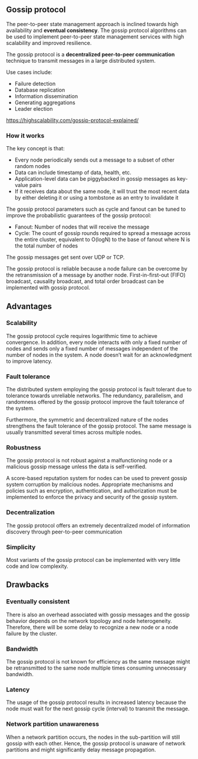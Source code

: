 ## Gossip protocol

The peer-to-peer state management approach is inclined towards high availability and **eventual consistency**. The gossip protocol algorithms can be used to implement peer-to-peer state management services with high scalability and improved resilience.

The gossip protocol is a **decentralized peer-to-peer communication** technique to transmit messages in a large distributed system.

Use cases include:

- Failure detection
- Database replication
- Information dissemination
- Generating aggregations
- Leader election

https://highscalability.com/gossip-protocol-explained/

### How it works

The key concept is that:

- Every node periodically sends out a message to a subset of other random nodes
- Data can include timestamp of data, health, etc.
- Application-level data can be piggybacked in gossip messages as key-value pairs
- If it receives data about the same node, it will trust the most recent data by either deleting it or using a tombstone as an entry to invalidate it

The gossip protocol parameters such as cycle and fanout can be tuned to improve the probabilistic guarantees of the gossip protocol:

- Fanout: Number of nodes that will receive the message
- Cycle: The count of gossip rounds required to spread a message across the entire cluster, equivalent to O(logN) to the base of fanout where N is the total number of nodes

The gossip messages get sent over UDP or TCP.

The gossip protocol is reliable because a node failure can be overcome by the retransmission of a message by another node. First-in-first-out (FIFO) broadcast, causality broadcast, and total order broadcast can be implemented with gossip protocol.

## Advantages

### Scalability

The gossip protocol cycle requires logarithmic time to achieve convergence. In addition, every node interacts with only a fixed number of nodes and sends only a fixed number of messages independent of the number of nodes in the system. A node doesn’t wait for an acknowledgment to improve latency.

### Fault tolerance

The distributed system employing the gossip protocol is fault tolerant due to tolerance towards unreliable networks. The redundancy, parallelism, and randomness offered by the gossip protocol improve the fault tolerance of the system.

Furthermore, the symmetric and decentralized nature of the nodes strengthens the fault tolerance of the gossip protocol. The same message is usually transmitted several times across multiple nodes.

### Robustness

The gossip protocol is not robust against a malfunctioning node or a malicious gossip message unless the data is self-verified.

A score-based reputation system for nodes can be used to prevent gossip system corruption by malicious nodes. Appropriate mechanisms and policies such as encryption, authentication, and authorization must be implemented to enforce the privacy and security of the gossip system.

### Decentralization

The gossip protocol offers an extremely decentralized model of information discovery through peer-to-peer communication

### Simplicity

Most variants of the gossip protocol can be implemented with very little code and low complexity.

## Drawbacks

### Eventually consistent

There is also an overhead associated with gossip messages and the gossip behavior depends on the network topology and node heterogeneity. Therefore, there will be some delay to recognize a new node or a node failure by the cluster.

### Bandwidth

The gossip protocol is not known for efficiency as the same message might be retransmitted to the same node multiple times consuming unnecessary bandwidth.

### Latency

The usage of the gossip protocol results in increased latency because the node must wait for the next gossip cycle (interval) to transmit the message.

### Network partition unawareness

When a network partition occurs, the nodes in the sub-partition will still gossip with each other. Hence, the gossip protocol is unaware of network partitions and might significantly delay message propagation.
